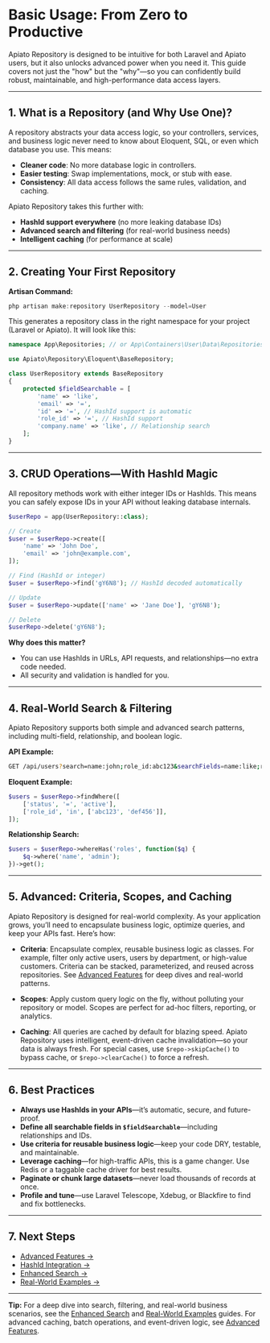 # Basic Usage: From Zero to Productive

Apiato Repository is designed to be intuitive for both Laravel and Apiato users, but it also unlocks advanced power when you need it. This guide covers not just the "how" but the "why"—so you can confidently build robust, maintainable, and high-performance data access layers.

---

## 1. What is a Repository (and Why Use One)?

A repository abstracts your data access logic, so your controllers, services, and business logic never need to know about Eloquent, SQL, or even which database you use. This means:
- **Cleaner code**: No more database logic in controllers.
- **Easier testing**: Swap implementations, mock, or stub with ease.
- **Consistency**: All data access follows the same rules, validation, and caching.

Apiato Repository takes this further with:
- **HashId support everywhere** (no more leaking database IDs)
- **Advanced search and filtering** (for real-world business needs)
- **Intelligent caching** (for performance at scale)

---

## 2. Creating Your First Repository

**Artisan Command:**
```powershell
php artisan make:repository UserRepository --model=User
```

This generates a repository class in the right namespace for your project (Laravel or Apiato). It will look like this:

```php
namespace App\Repositories; // or App\Containers\User\Data\Repositories for Apiato

use Apiato\Repository\Eloquent\BaseRepository;

class UserRepository extends BaseRepository
{
    protected $fieldSearchable = [
        'name' => 'like',
        'email' => '=',
        'id' => '=', // HashId support is automatic
        'role_id' => '=', // HashId support
        'company.name' => 'like', // Relationship search
    ];
}
```

---

## 3. CRUD Operations—With HashId Magic

All repository methods work with either integer IDs or HashIds. This means you can safely expose IDs in your API without leaking database internals.

```php
$userRepo = app(UserRepository::class);

// Create
$user = $userRepo->create([
    'name' => 'John Doe',
    'email' => 'john@example.com',
]);

// Find (HashId or integer)
$user = $userRepo->find('gY6N8'); // HashId decoded automatically

// Update
$user = $userRepo->update(['name' => 'Jane Doe'], 'gY6N8');

// Delete
$userRepo->delete('gY6N8');
```

**Why does this matter?**
- You can use HashIds in URLs, API requests, and relationships—no extra code needed.
- All security and validation is handled for you.

---

## 4. Real-World Search & Filtering

Apiato Repository supports both simple and advanced search patterns, including multi-field, relationship, and boolean logic.

**API Example:**
```bash
GET /api/users?search=name:john;role_id:abc123&searchFields=name:like;role_id:=
```

**Eloquent Example:**
```php
$users = $userRepo->findWhere([
    ['status', '=', 'active'],
    ['role_id', 'in', ['abc123', 'def456']],
]);
```

**Relationship Search:**
```php
$users = $userRepo->whereHas('roles', function($q) {
    $q->where('name', 'admin');
})->get();
```

---

## 5. Advanced: Criteria, Scopes, and Caching

Apiato Repository is designed for real-world complexity. As your application grows, you’ll need to encapsulate business logic, optimize queries, and keep your APIs fast. Here’s how:

- **Criteria**: Encapsulate complex, reusable business logic as classes. For example, filter only active users, users by department, or high-value customers. Criteria can be stacked, parameterized, and reused across repositories. See [Advanced Features](advanced-features.md) for deep dives and real-world patterns.

- **Scopes**: Apply custom query logic on the fly, without polluting your repository or model. Scopes are perfect for ad-hoc filters, reporting, or analytics.

- **Caching**: All queries are cached by default for blazing speed. Apiato Repository uses intelligent, event-driven cache invalidation—so your data is always fresh. For special cases, use `$repo->skipCache()` to bypass cache, or `$repo->clearCache()` to force a refresh.

---

## 6. Best Practices

- **Always use HashIds in your APIs**—it’s automatic, secure, and future-proof.
- **Define all searchable fields in `$fieldSearchable`**—including relationships and IDs.
- **Use criteria for reusable business logic**—keep your code DRY, testable, and maintainable.
- **Leverage caching**—for high-traffic APIs, this is a game changer. Use Redis or a taggable cache driver for best results.
- **Paginate or chunk large datasets**—never load thousands of records at once.
- **Profile and tune**—use Laravel Telescope, Xdebug, or Blackfire to find and fix bottlenecks.

---

## 7. Next Steps

- [Advanced Features →](advanced-features.md)
- [HashId Integration →](hashid-integration.md)
- [Enhanced Search →](enhanced-search.md)
- [Real-World Examples →](real-world-examples.md)

---

**Tip:** For a deep dive into search, filtering, and real-world business scenarios, see the [Enhanced Search](enhanced-search.md) and [Real-World Examples](real-world-examples.md) guides. For advanced caching, batch operations, and event-driven logic, see [Advanced Features](advanced-features.md).
